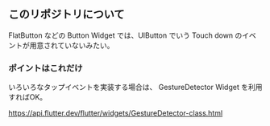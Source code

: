 ## このリポジトリについて
FlatButton などの Button Widget では、UIButton でいう Touch down のイベントが用意されていないみたい。

### ポイントはこれだけ
いろいろなタップイベントを実装する場合は、
GestureDetector
Widget を利用すればOK。

https://api.flutter.dev/flutter/widgets/GestureDetector-class.html